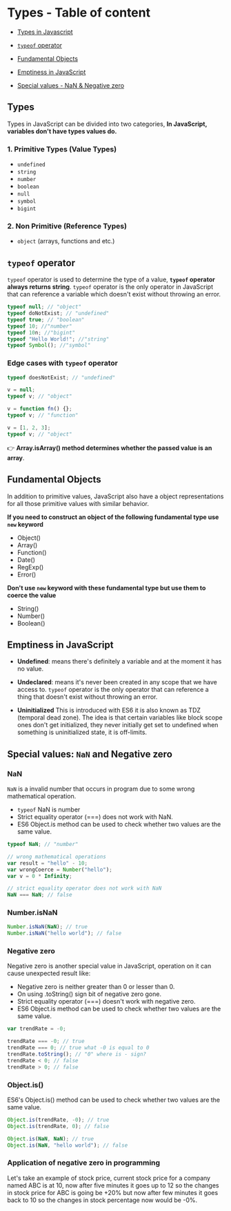 # Types - Table of content

- [Types in Javascript](https://github.com/SandeepTheDev/complete-javascript/tree/main/01-types#types)

- [`typeof` operator](https://github.com/SandeepTheDev/complete-javascript/tree/main/01-types#typeof-operator)

- [Fundamental Objects](https://github.com/SandeepTheDev/complete-javascript/tree/main/01-types#fundamental-objects)

- [Emptiness in JavaScript](https://github.com/SandeepTheDev/complete-javascript/tree/main/01-types#emptiness-in-javascript)

- [Special values - NaN & Negative zero](https://github.com/SandeepTheDev/complete-javascript/tree/main/01-types#special-values-nan-and-negative-zero)

## Types

Types in JavaScript can be divided into two categories, **In JavaScript, variables don't have types values do.**

### 1. Primitive Types (Value Types)

- `undefined`
- `string`
- `number`
- `boolean`
- `null`
- `symbol`
- `bigint`

### 2. Non Primitive (Reference Types)

- `object` (arrays, functions and etc.)

## `typeof` operator

`typeof` operator is used to determine the type of a value, **`typeof` operator always returns string**. `typeof` operator is the only operator in JavaScript that can reference a variable which doesn't exist without throwing an error.

```js
typeof null; // "object"
typeof doNotExist; // "undefined"
typeof true; // "boolean"
typeof 10; //"number"
typeof 10n; //"bigint"
typeof "Hello World!"; //"string"
typeof Symbol(); //"symbol"
```

### Edge cases with `typeof` operator

```js
typeof doesNotExist; // "undefined"

v = null;
typeof v; // "object"

v = function fn() {};
typeof v; // "function"

v = [1, 2, 3];
typeof v; // "object"
```

👉 **Array.isArray() method determines whether the passed value is an array**.

## Fundamental Objects

In addition to primitive values, JavaScript also have a object representations for all those primitive values with similar behavior.

**If you need to construct an object of the following fundamental type use `new` keyword**

- Object()
- Array()
- Function()
- Date()
- RegExp()
- Error()

**Don't use `new` keyword with these fundamental type but use them to coerce the value**

- String()
- Number()
- Boolean()

## Emptiness in JavaScript

- **Undefined**: means there's definitely a variable and at the moment it has no value.

- **Undeclared**: means it's never been created in any scope that we have access to. `typeof` operator is the only operator that can reference a thing that doesn't exist without throwing an error.

- **Uninitialized** This is introduced with ES6 it is also known as TDZ (temporal dead zone). The idea is that certain variables like block scope ones don't get initialized, they never initially get set to undefined when something is uninitialized state, it is off-limits.

## Special values: `NaN` and Negative zero

### NaN

`NaN` is a invalid number that occurs in program due to some wrong mathematical operation.

- `typeof` NaN is number
- Strict equality operator (===) does not work with NaN.
- ES6 Object.is method can be used to check whether two values are the same value.

```js
typeof NaN; // "number"

// wrong mathematical operations
var result = "hello" - 10;
var wrongCoerce = Number("hello");
var v = 0 * Infinity;

// strict equality operator does not work with NaN
NaN === NaN; // false
```

### Number.isNaN

```js
Number.isNaN(NaN); // true
Number.isNaN("hello world"); // false
```

### Negative zero

Negative zero is another special value in JavaScript, operation on it can cause unexpected result like:

- Negative zero is neither greater than 0 or lesser than 0.
- On using .toString() sign bit of negative zero gone.
- Strict equality operator (===) doesn't work with negative zero.
- ES6 Object.is method can be used to check whether two values are the same value.

```js
var trendRate = -0;

trendRate === -0; // true
trendRate === 0; // true what -0 is equal to 0
trendRate.toString(); // "0" where is - sign?
trendRate < 0; // false
trendRate > 0; // false
```

### Object.is()

ES6's Object.is() method can be used to check whether two values are the same value.

```js
Object.is(trendRate, -0); // true
Object.is(trendRate, 0); // false

Object.is(NaN, NaN); // true
Object.is(NaN, "hello world"); // false
```

### Application of negative zero in programming

Let's take an example of stock price, current stock price for a company named ABC is at 10, now after five minutes it goes up to 12 so the changes in stock price for ABC is going be +20% but now after few minutes it goes back to 10 so the changes in stock percentage now would be -0%.
